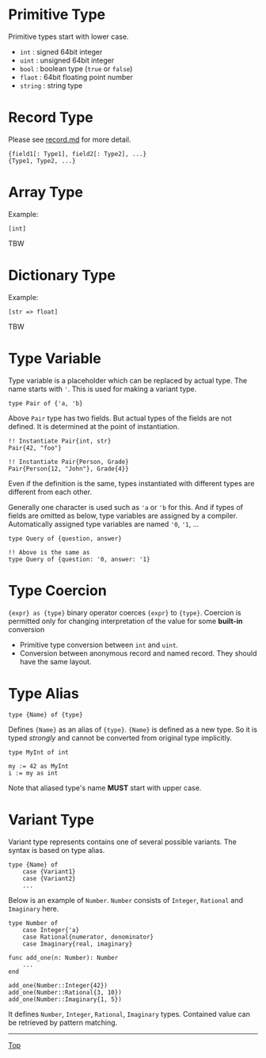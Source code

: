# Primitive Type

Primitive types start with lower case.

- `int` : signed 64bit integer
- `uint` : unsigned 64bit integer
- `bool` : boolean type (`true` or `false`)
- `flaot` : 64bit floating point number
- `string` : string type

# Record Type

Please see [record.md](record.md) for more detail.

```
{field1[: Type1], field2[: Type2], ...}
{Type1, Type2, ...}
```

# Array Type

Example:

```
[int]
```

TBW

# Dictionary Type

Example:

```
[str => float]
```

TBW

# Type Variable

Type variable is a placeholder which can be replaced by actual type. The name starts with `'`.
This is used for making a variant type.

```
type Pair of {'a, 'b}
```

Above `Pair` type has two fields. But actual types of the fields are not defined. It is determined
at the point of instantiation.

```
!! Instantiate Pair{int, str}
Pair{42, "foo"}

!! Instantiate Pair{Person, Grade}
Pair{Person{12, "John"}, Grade{4}}
```

Even if the definition is the same, types instantiated with different types are different from each other.

Generally one character is used such as `'a` or `'b` for this. And if types of fields are omitted as below,
type variables are assigned by a compiler. Automatically assigned type variables are named `'0`, `'1`, ...

```
type Query of {question, answer}

!! Above is the same as
type Query of {question: '0, answer: '1}
```

# Type Coercion

`{expr} as {type}` binary operator coerces `{expr}` to `{type}`.
Coercion is permitted only for changing interpretation of the value for some **built-in** conversion

- Primitive type conversion between `int` and `uint`.
- Conversion between anonymous record and named record. They should have the same layout.

# Type Alias

```
type {Name} of {type}
```

Defines `{Name}` as an alias of `{type}`. `{Name}` is defined as a new type. So it is typed *strongly* and cannot be converted from original type implicitly.

```
type MyInt of int

my := 42 as MyInt
i := my as int
```

Note that aliased type's name **MUST** start with upper case.

# Variant Type

Variant type represents contains one of several possible variants. The syntax is based on type alias.

```
type {Name} of
    case {Variant1}
    case {Variant2}
    ...
```

Below is an example of `Number`. `Number` consists of `Integer`, `Rational` and `Imaginary` here.

```
type Number of
    case Integer{'a}
    case Rational{numerator, denominator}
    case Imaginary{real, imaginary}

func add_one(n: Number): Number
    ...
end

add_one(Number::Integer{42})
add_one(Number::Rational{3, 10})
add_one(Number::Imaginary{1, 5})
```

It defines `Number`, `Integer`, `Rational`, `Imaginary` types.
Contained value can be retrieved by pattern matching.

---
[Top](./README.md)
